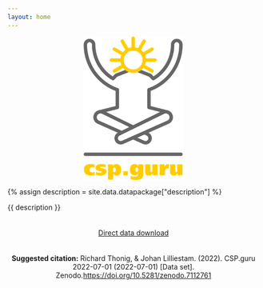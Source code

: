 ```yaml
---
layout: home
---
```


<img style="display: block; margin: 0 auto" width="200" src="./images/logo.png" alt="CSP.guru Logo" align="center">

{% assign description = site.data.datapackage["description"] %}

{{ description }}

<p style="padding: 20px 0; text-align: center;">
    <a class="button green" href="https://zenodo.org/record/7112761/files/repolicy/csp-guru-2022-07-01.02.zip?download=1">Direct data download</a>
</p>

<p style="text-align: center;">
<b>Suggested citation:</b> Richard Thonig, & Johan Lilliestam. (2022). CSP.guru 2022-07-01 (2022-07-01) [Data set]. Zenodo.<a href="https://doi.org/10.5281/zenodo.7112761">https://doi.org/10.5281/zenodo.7112761</a>
